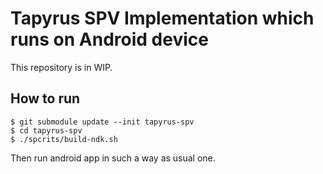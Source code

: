 # Tapyrus SPV Implementation which runs on Android device

This repository is in WIP.

## How to run

```
$ git submodule update --init tapyrus-spv
$ cd tapyrus-spv
$ ./spcrits/build-ndk.sh
```

Then run android app in such a way as usual one.